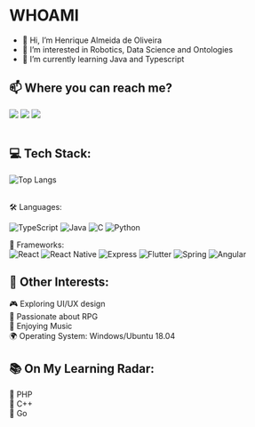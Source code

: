 # WHOAMI

- 👋 Hi, I’m Henrique Almeida de Oliveira
- 👀 I’m interested in Robotics, Data Science and Ontologies
- 🌱 I’m currently learning Java and Typescript

## 📫 Where you can reach me?

<div> 
    <a href="https://instagram.com/hnralmeida" target="_blank"><img src="https://img.shields.io/badge/-Instagram-%23E4405F?style=for-the-badge&logo=instagram&logoColor=white" target="_blank"/></a> <a href = "mailto:devhnralmeida@gmail.com"><img src="https://img.shields.io/badge/-Gmail-%23333?style=for-the-badge&logo=gmail&logoColor=white" target="_blank"/></a> <a href="https://www.linkedin.com/in/hnralmeida" target="_blank"><img src="https://img.shields.io/badge/-LinkedIn-%230077B5?style=for-the-badge&logo=linkedin&logoColor=white" target="_blank"/></a>
</div>

<br>

## 💻 Tech Stack:
![Top Langs](https://github-readme-stats-git-masterrstaa-rickstaa.vercel.app/api/top-langs/?username=hnralmeida&bg_color=000&border_color=30A3DC&title_color=E94D5F&text_color=FFF)

<br>
🛠️ Languages:
<br>

![TypeScript](https://img.shields.io/badge/TypeScript-007ACC?style=for-the-badge&logo=typescript&logoColor=white) ![Java](https://img.shields.io/badge/java-%23ED8B00.svg?style=for-the-badge&logo=openjdk&logoColor=white) ![C](https://img.shields.io/badge/C-00599C?style=for-the-badge&logo=c&logoColor=white) ![Python](https://img.shields.io/badge/python-3670A0?style=for-the-badge&logo=python&logoColor=ffdd54)

🚀 Frameworks: 
<br>
![React](https://img.shields.io/badge/React-20232A?style=for-the-badge&logo=react&logoColor=61DAFB)
![React Native](https://img.shields.io/badge/React_Native-20232A?style=for-the-badge&logo=react&logoColor=61DAFB)
![Express](https://img.shields.io/badge/express.js-%23404d59.svg?style=for-the-badge&logo=express&logoColor=%2361DAFB)
![Flutter](https://img.shields.io/badge/Flutter-02569B?style=for-the-badge&logo=flutter&logoColor=white)
![Spring](https://img.shields.io/badge/spring-%236DB33F.svg?style=for-the-badge&logo=spring&logoColor=white)
![Angular](https://img.shields.io/badge/Angular-DD0031?style=for-the-badge&logo=angular&logoColor=white)
<br>

## 🎨 Other Interests:

🎮 Exploring UI/UX design
<br>
🎲 Passionate about RPG
<br>
🎵 Enjoying Music
<br>
🌍 Operating System: Windows/Ubuntu 18.04
<br>

## 📚 On My Learning Radar:
🌟 PHP
<br>
🌟 C++
<br>
🌟 Go
